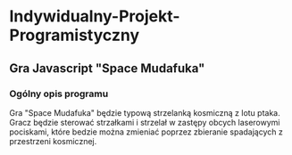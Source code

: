 # Indywidualny-Projekt-Programistyczny
## Gra Javascript "Space Mudafuka"
### Ogólny opis programu
Gra "Space Mudafuka" będzie typową strzelanką kosmiczną z lotu ptaka. Gracz będzie sterować strzałkami i strzelał w zastępy obcych laserowymi pociskami, które bedzie można zmieniać poprzez zbieranie spadających z przestrzeni kosmicznej.
